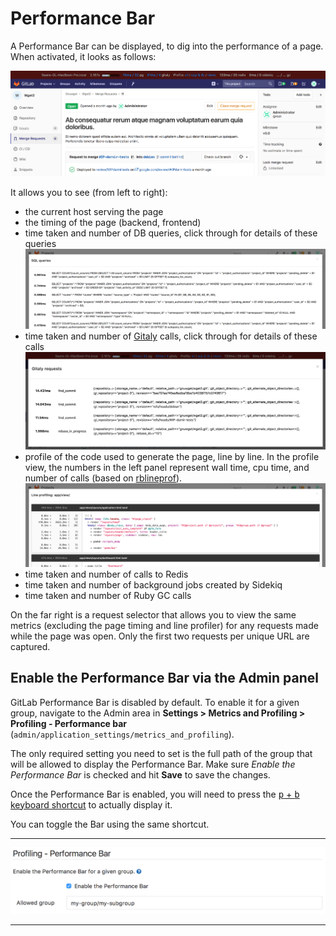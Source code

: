 # Performance Bar

A Performance Bar can be displayed, to dig into the performance of a page. When
activated, it looks as follows:

![Performance Bar](img/performance_bar.png)

It allows you to see (from left to right):

- the current host serving the page
- the timing of the page (backend, frontend)
- time taken and number of DB queries, click through for details of these queries
![SQL profiling using the Performance Bar](img/performance_bar_sql_queries.png)
- time taken and number of [Gitaly] calls, click through for details of these calls
![Gitaly profiling using the Performance Bar](img/performance_bar_gitaly_calls.png)
- profile of the code used to generate the page, line by line. In the profile view, the numbers in the left panel represent wall time, cpu time, and number of calls (based on [rblineprof](https://github.com/tmm1/rblineprof)).
![Line profiling using the Performance Bar](img/performance_bar_line_profiling.png)
- time taken and number of calls to Redis
- time taken and number of background jobs created by Sidekiq
- time taken and number of Ruby GC calls

On the far right is a request selector that allows you to view the same metrics
(excluding the page timing and line profiler) for any requests made while the
page was open. Only the first two requests per unique URL are captured.

## Enable the Performance Bar via the Admin panel

GitLab Performance Bar is disabled by default. To enable it for a given group,
navigate to the Admin area in **Settings > Metrics and Profiling > Profiling - Performance bar**
(`admin/application_settings/metrics_and_profiling`).

The only required setting you need to set is the full path of the group that
will be allowed to display the Performance Bar.
Make sure _Enable the Performance Bar_ is checked and hit
**Save** to save the changes.

Once the Performance Bar is enabled, you will need to press the [<kbd>p</kbd> +
<kbd>b</kbd> keyboard shortcut](../../../workflow/shortcuts.md) to actually
display it.

You can toggle the Bar using the same shortcut.

---

![GitLab Performance Bar Admin Settings](img/performance_bar_configuration_settings.png)

---

[Gitaly]: ../../gitaly/index.md
